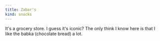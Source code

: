 ```yaml
---
title: Zabar's
kind: snacks
---
```

It's a grocery store. I guess it's iconic? The only think I know here is that I like the babka (chocolate bread) a lot.
